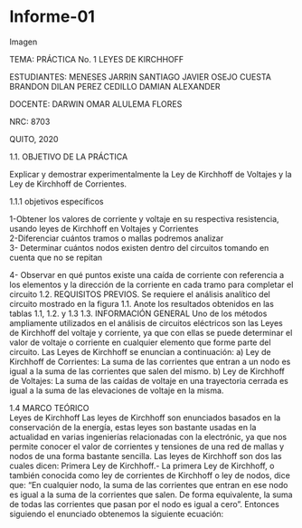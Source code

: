 # Informe-01

Imagen

TEMA: PRÁCTICA No. 1 LEYES DE KIRCHHOFF 
 
 
ESTUDIANTES:  MENESES JARRIN SANTIAGO JAVIER OSEJO CUESTA BRANDON DILAN PEREZ CEDILLO DAMIAN ALEXANDER 
 
 
DOCENTE: DARWIN OMAR ALULEMA FLORES 
 
 
 
NRC: 
8703 
 
QUITO, 2020


1.1. OBJETIVO DE LA PRÁCTICA 

Explicar y demostrar experimentalmente la Ley de Kirchhoff de Voltajes y la Ley de Kirchhoff de Corrientes. 

1.1.1 objetivos específicos  

1-Obtener los valores de corriente y voltaje en su respectiva resistencia, usando leyes de Kirchhoff en Voltajes y Corrientes  
2-Diferenciar cuántos tramos o mallas podremos analizar  
3- Determinar cuántos nodos existen dentro del circuitos tomando en cuenta que no se repitan 

4- Observar en qué puntos existe una caída de corriente con referencia a los elementos y la dirección de la corriente en cada tramo para completar el circuito 
1.2. REQUISITOS PREVIOS. 
Se requiere el análisis analítico del circuito mostrado en la figura 1.1. Anote los resultados 
obtenidos en las tablas 1.1, 1.2. y 1.3 
1.3. INFORMACIÓN GENERAL 
 Uno de los métodos ampliamente utilizados en el análisis de circuitos eléctricos son 
las Leyes de Kirchhoff del voltaje y corriente, ya que con ellas se puede determinar el 
valor de voltaje o corriente en cualquier elemento que forme parte del circuito. Las Leyes 
de Kirchhoff se enuncian a continuación: 
a) Ley de Kirchhoff de Corrientes: La suma de las corrientes que entran a un 
nodo es igual a la suma de las corrientes que salen del mismo. 
b) Ley de Kirchhoff de Voltajes: La suma de las caídas de voltaje en una trayectoria cerrada es igual a la suma de las elevaciones de voltaje en la misma. 
 
 
 
1.4 MARCO TEÓRICO  
Leyes de Kirchhoff 
Las leyes de Kirchhoff son enunciados basados en la conservación de la energía, estas leyes son bastante usadas en la actualidad en varias ingenierías relacionadas con la electrónic, ya que nos permite conocer el valor de corrientes y tensiones de una red de mallas y nodos de una forma bastante sencilla. 
Las leyes de Kirchhoff son dos las cuales dicen: 
Primera Ley de Kirchhoff.- 
La primera Ley de Kirchhoff, o también conocida como ley de corrientes de Kirchhoff o ley de nodos, dice que: “En cualquier nodo, la suma de las corrientes que entran en ese nodo es igual a la suma de la corrientes que salen. De forma equivalente, la suma de todas las corrientes que pasan por el nodo es igual a cero”. 
Entonces siguiendo el enunciado obtenemos la siguiente ecuación: 
